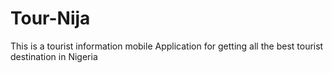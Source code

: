# Tour-Nija

This is a tourist information mobile Application for getting all the best tourist destination in Nigeria
